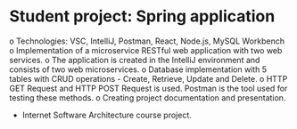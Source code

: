 # Student project: Spring application

o Technologies: VSC, IntelliJ, Postman, React, Node.js, MySQL Workbench
o Implementation of a microservice RESTful web application with two web services.
o The application is created in the IntelliJ environment and consists of two web microservices.
o Database implementation with 5 tables with CRUD operations - Create, Retrieve, Update and Delete.
o HTTP GET Request and HTTP POST Request is used. Postman is the tool used for testing these methods.
o Creating project documentation and presentation.

- Internet Software Architecture course project.
